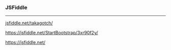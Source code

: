 ### JSFiddle
---
[jsfiddle.net/takagotch/](https://jsfiddle.net/user/fiddles/all/)

https://jsfiddle.net/StartBootstrap/3xr90f2y/


https://jsfiddle.net/

```
```

```
```

```
```



